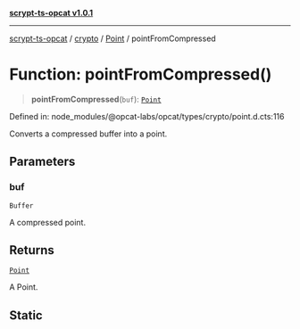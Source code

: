 [**scrypt-ts-opcat v1.0.1**](../../../../../README.md)

***

[scrypt-ts-opcat](../../../../../README.md) / [crypto](../../../README.md) / [Point](../README.md) / pointFromCompressed

# Function: pointFromCompressed()

> **pointFromCompressed**(`buf`): [`Point`](../../../classes/Point.md)

Defined in: node\_modules/@opcat-labs/opcat/types/crypto/point.d.cts:116

Converts a compressed buffer into a point.

## Parameters

### buf

`Buffer`

A compressed point.

## Returns

[`Point`](../../../classes/Point.md)

A Point.

## Static
